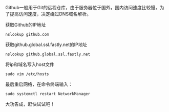   Github一般用于Git的远程仓库，由于服务器位于国外，国内访问速度比较慢，为了提高访问速度，决定绕过DNS域名解析。

获取Github的IP地址

```
nslookup github.com
```


获取github.global.ssl.fastly.net的IP地址

```
nslookup github.global.ssl.fastly.net
```

将ip和域名写入host文件

```
sudo vim /etc/hosts
```

最后重启网络，在命令终端输入：

```
sudo systemctl restart NetworkManager
```


大功告成，赶快试试吧！
